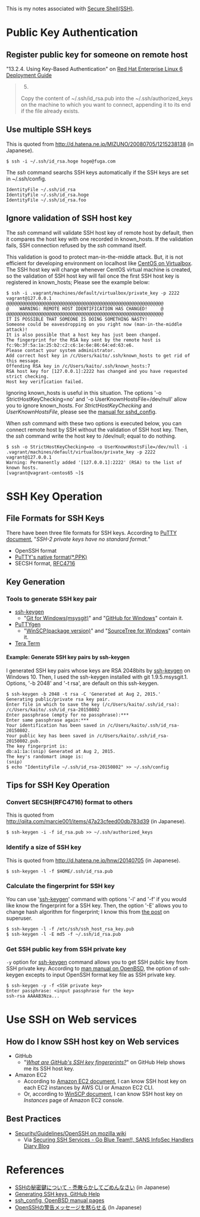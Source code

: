 This is my notes associated with [Secure Shell(SSH)](https://en.wikipedia.org/wiki/Secure_Shell).

# Public Key Authentication
## Register public key for someone on remote host
"13.2.4. Using Key-Based Authentication" on [Red Hat Enterprise Linux 6
Deployment Guide](https://access.redhat.com/documentation/en-US/Red_Hat_Enterprise_Linux/6/html/Deployment_Guide/s2-ssh-configuration-keypairs.html)
> 5.
> Copy the content of ~/.ssh/id_rsa.pub into the ~/.ssh/authorized_keys on the machine to which you want
> to connect, appending it to its end if the file already exists.

## Use multiple SSH keys
This is quoted from http://d.hatena.ne.jp/MIZUNO/20080705/1215238138 (in Japanese).
```
$ ssh -i ~/.ssh/id_rsa.hoge hoge@fuga.com
```
The _ssh_ command searchs SSH keys automatically if the SSH keys are set in ~/.ssh/config.
```
IdentityFile ~/.ssh/id_rsa
IdentityFile ~/.ssh/id_rsa.hoge
IdentityFile ~/.ssh/id_rsa.foo
```

## Ignore validation of SSH host key
The *ssh* command will validate SSH host key of remote host by default, then
it compares the host key with one recorded in known_hosts.
If the validation fails, SSH connection refused by the *ssh* command itself.

This validation is good to protect man-in-the-middle attack. But, it is not
efficient for developing environment on localhost like [CentOS on Virtualbox](https://github.com/kaito834/myNotes/blob/master/notes/myTutorialForVagrantOnWindows.md#setup-centos-653-by-vagrant).
The SSH host key will change whenever CentOS virtual machine is created,
so the validation of SSH host key will fail once the first SSH host key is
registered in known_hosts; Please see the example below:
```
$ ssh -i .vagrant/machines/default/virtualbox/private_key -p 2222 vagrant@127.0.0.1
@@@@@@@@@@@@@@@@@@@@@@@@@@@@@@@@@@@@@@@@@@@@@@@@@@@@@@@@@@@
@    WARNING: REMOTE HOST IDENTIFICATION HAS CHANGED!     @
@@@@@@@@@@@@@@@@@@@@@@@@@@@@@@@@@@@@@@@@@@@@@@@@@@@@@@@@@@@
IT IS POSSIBLE THAT SOMEONE IS DOING SOMETHING NASTY!
Someone could be eavesdropping on you right now (man-in-the-middle attack)!
It is also possible that a host key has just been changed.
The fingerprint for the RSA key sent by the remote host is
fc:9b:3f:5a:1a:25:b2:c2:c6:1e:6e:86:64:ed:63:e6.
Please contact your system administrator.
Add correct host key in /c/Users/kaito/.ssh/known_hosts to get rid of this message.
Offending RSA key in /c/Users/kaito/.ssh/known_hosts:7
RSA host key for [127.0.0.1]:2222 has changed and you have requested strict checking.
Host key verification failed.
```

Ignoring known_hosts is useful in this situation. The options '-o StrictHostKeyChecking=no' and
'-o UserKnownHostsFile=/dev/null' allow you to ignore known_hosts. For *StrictHostKeyChecking* and
*UserKnownHostsFile*, please see the [manual for sshd_config](http://man.openbsd.org/OpenBSD-current/man5/ssh_config.5).

When *ssh* command with these two options is executed below, you can connect remote host
by SSH without the validation of SSH host key. Then, the *ssh* command write the host key to
/dev/null; equal to do nothing.
```
$ ssh -o StrictHostKeyChecking=no -o UserKnownHostsFile=/dev/null -i .vagrant/machines/default/virtualbox/private_key -p 2222 vagrant@127.0.0.1
Warning: Permanently added '[127.0.0.1]:2222' (RSA) to the list of known hosts.
[vagrant@vagrant-centos65 ~]$
```

# SSH Key Operation
## File Formats for SSH Keys
There have been three file formats for SSH keys. According to [PuTTY document](http://the.earth.li/~sgtatham/putty/0.64/htmldoc/Chapter8.html#puttygen-conversions), "_SSH-2 private keys have no standard format._"
- OpenSSH format
- [PuTTY's native format(*.PPK)](http://the.earth.li/~sgtatham/putty/0.64/htmldoc/Chapter8.html#puttygen-savepriv)
- SECSH format, [RFC4716](https://tools.ietf.org/html/rfc4716)

## Key Generation
### Tools to generate SSH key pair
- [ssh-keygen](http://www.openbsd.org/cgi-bin/man.cgi/OpenBSD-current/man1/ssh-keygen.1?query=ssh-keygen&sec=1)
  - "[Git for Windows(msysgit)](https://msysgit.github.io/)" and "[GitHub for Windows](https://windows.github.com/)" contain it.
- [PuTTYgen](http://www.chiark.greenend.org.uk/~sgtatham/putty/download.html)
  - "[WinSCP(package version)](http://winscp.net/eng/docs/ui_puttygen#obtaining_and_starting_puttygen)" and "[SourceTree for Windows](https://www.sourcetreeapp.com/)" contain it.
- [Tera Term](http://ttssh2.sourceforge.jp/manual/en/usage/ssh.html#generate)

#### Example: Generate SSH key pairs by ssh-keygen
I generated SSH key pairs whose keys are RSA 2048bits by [ssh-keygen](http://www.openbsd.org/cgi-bin/man.cgi/OpenBSD-current/man1/ssh-keygen.1?query=ssh-keygen&sec=1) on Windows 10. Then, I used the ssh-keygen installed with git 1.9.5.msysgit.1. Options, '-b 2048' and '-t rsa', are default on this ssh-keygen.
```
$ ssh-keygen -b 2048 -t rsa -C 'Generated at Aug 2, 2015.'
Generating public/private rsa key pair.
Enter file in which to save the key (/c/Users/kaito/.ssh/id_rsa): /c/Users/kaito/.ssh/id_rsa-20150802
Enter passphrase (empty for no passphrase):***
Enter same passphrase again:***
Your identification has been saved in /c/Users/kaito/.ssh/id_rsa-20150802.
Your public key has been saved in /c/Users/kaito/.ssh/id_rsa-20150802.pub.
The key fingerprint is:
db:a1:1a:(snip) Generated at Aug 2, 2015.
The key's randomart image is:
(snip)
$ echo "IdentityFile ~/.ssh/id_rsa-20150802" >> ~/.ssh/config
```

## Tips for SSH Key Operation
### Convert SECSH(RFC4716) format to others
This is quoted from http://qiita.com/marcie001/items/47a23cfeed00db783d39 (in Japanese).
```
$ ssh-keygen -i -f id_rsa.pub >> ~/.ssh/authorized_keys
```

### Identify a size of SSH key
This is quoted from http://d.hatena.ne.jp/hnw/20140705 (in Japanese).
```
$ ssh-keygen -l -f $HOME/.ssh/id_rsa.pub
```

### Calculate the fingerprint for SSH key
You can use '[ssh-keygen](http://www.openbsd.org/cgi-bin/man.cgi/OpenBSD-current/man1/ssh-keygen.1?query=ssh-keygen)' command with options '-l' and '-f' if you would like know the fingerprint for a SSH key. Then, the option '-E' allows you to change hash algorithm for fingerprint; I know this from [the post](http://superuser.com/questions/421997/what-is-a-ssh-key-fingerprint-and-how-is-it-generated) on superuser.
```
$ ssh-keygen -l -f /etc/ssh/ssh_host_rsa_key.pub
$ ssh-keygen -l -E md5 -f ~/.ssh/id_rsa.pub
```

### Get SSH public key from SSH private key
`-y` option for [ssh-keygen](http://man.openbsd.org/cgi-bin/man.cgi/OpenBSD-current/man1/ssh-keygen.1) command allows you to get SSH public key from SSH private key. According to [man manual on OpenBSD](http://man.openbsd.org/cgi-bin/man.cgi/OpenBSD-current/man1/ssh-keygen.1), the option of ssh-keygen excepts to input OpenSSH format key file as SSH private key.
```
$ ssh-keygen -y -f <SSH private key>
Enter passphrase: <input passphrase for the key>
ssh-rsa AAAAB3Nza...
```

# Use SSH on Web services
## How do I know SSH host key on Web services
- GitHub
  - "[_What are GitHub's SSH key fingerprints?_](https://help.github.com/articles/what-are-github-s-ssh-key-fingerprints/)" on GitHub Help shows me its SSH host key.
- Amazon EC2
  - According to [Amazon EC2 document](http://docs.aws.amazon.com/AWSEC2/latest/UserGuide/AccessingInstancesLinux.html), I can know SSH host key on each EC2 instances by AWS CLI or Amazon EC2 CLI.
  - Or, according to [WinSCP document](http://winscp.net/eng/docs/guide_amazon_ec2), I can know SSH host key on _Instances_ page of Amazon EC2 console.

## Best Practices
- [Security/Guidelines/OpenSSH on mozilla wiki](https://wiki.mozilla.org/Security/Guidelines/OpenSSH)
  * Via [Securing SSH Services - Go Blue Team!!, SANS InfoSec Handlers Diary Blog](https://isc.sans.edu/diary/22992)

# References
- [SSHの秘密鍵について - 禿散らかしてごめんなさい](http://d.hatena.ne.jp/machua/20110809/1312899353) (in Japanese)
- [Generating SSH keys, GitHub Help](https://help.github.com/articles/generating-ssh-keys/)
- [ssh_config, OpenBSD manual pages](http://www.openbsd.org/cgi-bin/man.cgi/OpenBSD-current/man5/ssh_config.5)
- [OpenSSHの警告メッセージを黙らせる](https://siguniang.wordpress.com/2014/02/28/get-rid-of-openssh-warning-message/) (In Japanese)
